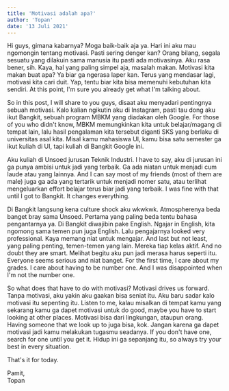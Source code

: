 ```yaml
---
title: 'Motivasi adalah apa?'
author: 'Topan'
date: '13 Juli 2021'
---
```


Hi guys, gimana kabarnya? Moga baik-baik aja ya. Hari ini aku mau ngomongin tentang motivasi.
Pasti sering denger kan? Orang bilang, segala sesuatu yang dilakuin sama manusia itu pasti ada motivasinya. Aku rasa bener, sih. Kaya, hal yang paling simpel aja, masalah makan. Motivasi kita makan buat apa? Ya biar ga ngerasa laper kan. Terus yang mendasar lagi, motivasi kita cari duit. Yap, tentu biar kita bisa memenuhi kebutuhan kita sendiri.
At this point, I'm sure you already get what I'm talking about.

So in this post, I will share to you guys, disaat aku menyadari pentingnya sebuah motivasi. Kalo kalian ngikutin aku di Instagram, pasti tau dong aku ikut Bangkit, sebuah program MBKM yang diadakan oleh Google. For those of you who didn't know, MBKM memungkinkan kita untuk belajar/magang di tempat lain, lalu hasil pengalaman kita tersebut diganti SKS yang berlaku di universitas asal kita. Misal kamu mahasiswa UI, kamu bisa satu semester ga ikut kuliah di UI, tapi kuliah di Bangkit Google ini. 

Aku kuliah di Unsoed jurusan Teknik Industri. I have to say, aku di jurusan ini ga punya ambisi untuk jadi yang terbaik. Ga ada niatan untuk menjadi cum laude atau yang lainnya. And I can say most of my friends (most of them are male) juga ga ada yang tertarik untuk menjadi nomer satu, atau terlihat mengeluarkan effort belajar terus biar jadi yang terbaik. I was fine with that until I got to Bangkit. It changes everything.

Di Bangkit langsung kena culture shock aku wkwkwk. Atmospherenya beda banget bray sama Unsoed. Pertama yang paling beda tentu bahasa pengantarnya ya. Di Bangkit diwajibin pake English. Ngajar in English, kita ngomong sama temen pun juga English. Lalu pengajarnya looked very professional. Kaya memang niat untuk mengajar. And last but not least, yang paling penting, temen-temen yang lain. Mereka tiap kelas aktif. And no doubt they are smart. Melihat begitu aku pun jadi merasa harus seperti itu. Everyone seems serious and niat banget. For the first time, I care about my grades. I care about having to be number one. And I was disappointed when I'm not the number one.

So what does that have to do with motivasi? Motivasi drives us forward. Tanpa motivasi, aku yakin aku gaakan bisa seniat itu. Aku baru sadar kalo motivasi itu sepenting itu. Listen to me, kalau misalkan di tempat kamu yang sekarang kamu ga dapet motivasi untuk do good, maybe you have to start looking at other places. Motivasi bisa dari lingkungan, ataupun orang. Having someone that we look up to juga bisa, kok. Jangan karena ga dapet motivasi jadi kamu melakukan tugasmu seadanya. If you don't have one, search for one until you get it. Hidup ini ga sepanjang itu, so always try your best in every situation.

That's it for today.

Pamit,  
Topan